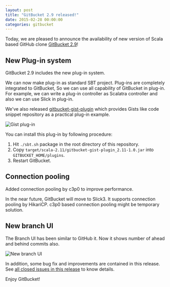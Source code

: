 ```yaml
---
layout: post
title: "GitBucket 2.9 released!"
date: 2015-02-28 00:00:00
categories: gitbucket
---
```


Today, we are pleased to announce the availability of new version of Scala based GitHub clone [GitBucket 2.9](https://github.com/takezoe/gitbucket/releases/tag/2.9)!

## New Plug-in system

GitBucket 2.9 includes the new plug-in system.

We can now make plug-in as standard SBT project. Plug-ins are completely integrated to GitBucket, So we can use all capability of GitBucket in plug-in. For example, we can write a plug-in controller as Scalatra controller and also we can use Slick in plug-in.

We've also released [gitbucket-gist-plugin](https://github.com/takezoe/gitbucket-gist-plugin) which provides Gists like code snippet repository as a practical plug-in example.

![Gist plug-in]({{site.baseurl}}/images/gitbucket-2.9/gist_plugin.png)

You can install this plug-in by following procedure:

1. Hit `./sbt.sh` package in the root directory of this repository.
2. Copy `target/scala-2.11/gitbucket-gist-plugin_2.11-1.0.jar` into `GITBUCKET_HOME/plugins`.
3. Restart GitBucket.

## Connection pooling

Added connection pooling by c3p0 to improve performance.

In the near future, GitBucket will move to Slick3. It supports connection pooling by HikariCP. c3p0 based connection pooling might be temporary solution.

## New branch UI

The Branch UI has been similar to GitHub it. Now it shows number of ahead and behind commits also.

![New branch UI]({{site.baseurl}}/images/gitbucket-2.9/new_branch_ui.png)

In addition, some bug fix and improvements are contained in this release. See [all closed issues in this release](https://github.com/takezoe/gitbucket/issues?q=is%3Aclosed+milestone%3A2.9) to know details.

Enjoy GitBucket!
